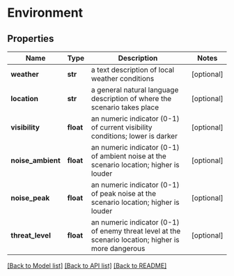 # Environment

## Properties
Name | Type | Description | Notes
------------ | ------------- | ------------- | -------------
**weather** | **str** | a text description of local weather conditions | [optional] 
**location** | **str** | a general natural language description of where the scenario takes place | [optional] 
**visibility** | **float** | an numeric indicator (0-1) of current visibility conditions; lower is darker | [optional] 
**noise_ambient** | **float** | an numeric indicator (0-1) of ambient noise at the scenario location; higher is louder | [optional] 
**noise_peak** | **float** | an numeric indicator (0-1) of peak noise at the scenario location; higher is louder | [optional] 
**threat_level** | **float** | an numeric indicator (0-1) of enemy threat level at the scenario location; higher is more dangerous | [optional] 

[[Back to Model list]](../README.md#documentation-for-models) [[Back to API list]](../README.md#documentation-for-api-endpoints) [[Back to README]](../README.md)

